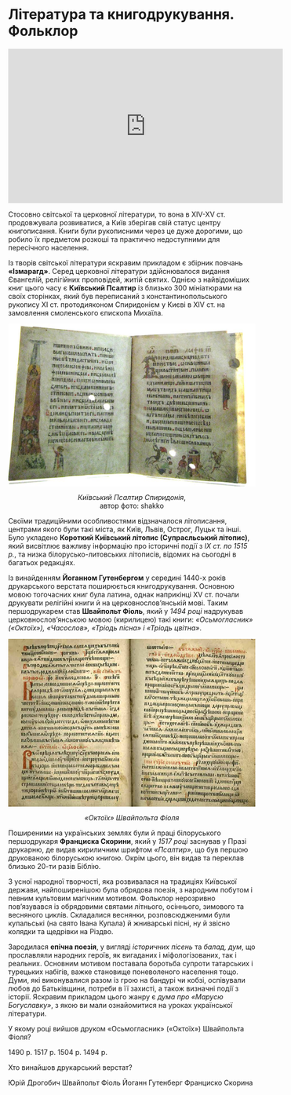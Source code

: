# Література та книгодрукування. Фольклор

<div class="fluidMedia">
<iframe align="center" width="560" height="315" src="https://www.youtube.com/embed/aKbQkg-HvHo" frameborder="0" allowfullscreen></iframe>
</div>
<div class="popup">
</div>

Стосовно світської та церковної літератури, то вона в XIV-XV ст. продовжувала розвиватися, а Київ зберігав свій статус центру книгописання. Книги були рукописними через це дуже дорогими, що робило їх предметом розкоші та практично недоступними для пересічного населення. 

Із творів світської літератури яскравим прикладом є збірник повчань **«Ізмарагд»**. Серед церковної літератури здійснювалося видання Євангелій, релігійних проповідей, житій святих. Однією з найвідоміших книг цього часу є **Київський Псалтир** із близько 300 мініатюрами на своїх сторінках, який був переписаний з константинопольського рукопису ХІ ст. протодияконом Спиридонієм у Києві в XIV ст. на замовлення смоленського єпископа Михаїла.

<p align="center"><img align="center"  src="5-4-5.png" style="width: 552px; height: auto;"/></p>
<p align="center"><i>Київський Псалтир Спиридонія</i>,<br>
автор фото: shakko</p>

Своїми традиційними особливостями відзначалося літописання, центрами якого були такі міста, як Київ, Львів, Острог, Луцьк та інші. Було укладено **Короткий Київський літопис (Супрасльський літопис)**, який висвітлює важливу інформацію про історичні події з *ІX ст. по 1515 р.*, та низка білорусько-литовських літописів, відомих на сьогодні в багатьох редакціях. 

Із винайденням **Йоганном Гутенбергом** у середині 1440-х років друкарського верстата поширюється книгодрукування. Основною мовою тогочасних книг була латина, однак наприкінці  XV ст. почали друкувати релігійні книги й на церковнослов’янській мові. Таким першодрукарем став **Швайпольт Фіоль**, який у *1494 році* надрукував церковнослов’янською мовою (кирилицею) такі книги: *«Осьмогласник» («Октоїх»), «Часослов», «Тріодь пісна» і «Тріодь цвітна»*. 

<p align="center"><img align="center"  src="5-4-6.png" style="width: 552px; height: auto;"/></p>
<p align="center"><i>«Октоїх» Швайпольта Фіоля</i></p>

Поширеними на українських землях були й праці білоруського першодрукаря **Франциска Скорини**, який у *1517 році* заснував у Празі друкарню, де видав кириличним шрифтом *«Псалтир»*, що був першою друкованою білоруською книгою. Окрім цього, він видав та переклав близько 20-ти разів Біблію.

З усної народної творчості, яка розвивалася на традиціях Київської держави, найпоширенішою була обрядова поезія, з народним побутом і певним культовим магічним мотивом. Фольклор нерозривно пов’язувався із обрядовими святами літнього, осіннього, зимового та весняного циклів. Складалися веснянки, розповсюдженими були купальські (на свято Івана Купала) й жниварські пісні, ну й звісно колядки та щедрівки на Різдво.

Зародилася **епічна поезія**, у вигляді *історичних пісень* та *балад, дум*, що прославляли народних героїв, як вигаданих і міфологізованих, так і реальних. Основним мотивом поставала боротьба супроти татарських і турецьких набігів, важке становище поневоленого населення тощо. Думи, які виконувалися разом із грою на бандурі чи кобзі, оспівували любов до Батьківщини, потреби в її захисті, а також визначні події з історії. Яскравим прикладом цього жанру є *дума про «Марусю Богуславку»*, з якою ви мали ознайомитися на уроках української літератури.  

<quiz>
<question>
  <p>У якому році вийшов друком «Осьмогласник» («Октоїх») Швайпольта Фіоля?</p>
        <answer>1490 р.</answer>
  <answer>1517 р.</answer>
        <answer>1504 р.</answer>
  <answer correct>1494 р.</answer>
</question>
<question>
  <p>Хто винайшов друкарський верстат?</p>
        <answer>Юрій Дрогобич</answer>
  <answer>Швайпольт Фіоль</answer>
        <answer correct>Йоганн Гутенберг</answer>
  <answer>Франциско Скорина</answer>
</question>
</quiz>